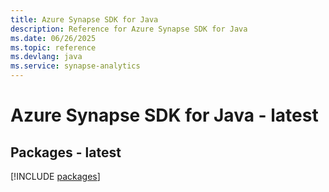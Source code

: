 ```yaml
---
title: Azure Synapse SDK for Java
description: Reference for Azure Synapse SDK for Java
ms.date: 06/26/2025
ms.topic: reference
ms.devlang: java
ms.service: synapse-analytics
---
```

# Azure Synapse SDK for Java - latest
## Packages - latest
[!INCLUDE [packages](synapse-index.md)]